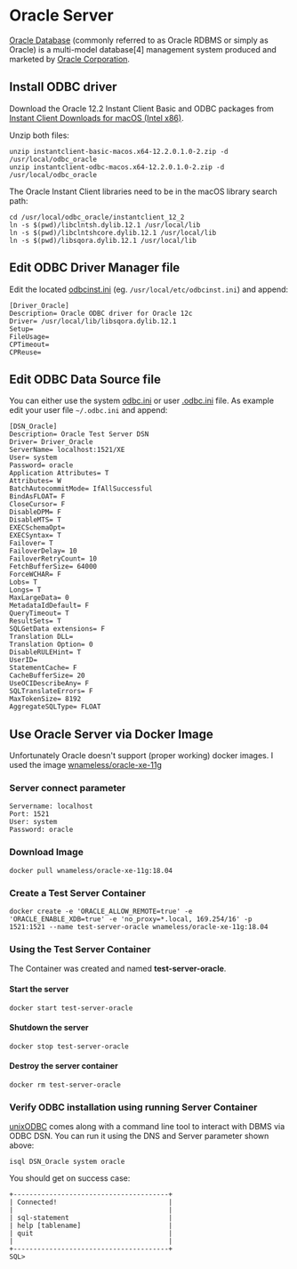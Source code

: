 # Oracle Server

[Oracle Database](https://www.oracle.com/database/index.html) (commonly referred to as Oracle RDBMS or simply as Oracle) is a multi-model database[4] management system produced and marketed by [Oracle Corporation](https://www.oracle.com/index.html).

## Install ODBC driver 
Download the Oracle 12.2 Instant Client Basic and ODBC packages from [Instant Client Downloads for macOS (Intel x86)](http://www.oracle.com/technetwork/topics/intel-macsoft-096467.html).

Unzip both files:

```
unzip instantclient-basic-macos.x64-12.2.0.1.0-2.zip -d /usr/local/odbc_oracle
unzip instantclient-odbc-macos.x64-12.2.0.1.0-2.zip -d /usr/local/odbc_oracle
```

The Oracle Instant Client libraries need to be in the macOS library search path:

```
cd /usr/local/odbc_oracle/instantclient_12_2
ln -s $(pwd)/libclntsh.dylib.12.1 /usr/local/lib
ln -s $(pwd)/libclntshcore.dylib.12.1 /usr/local/lib
ln -s $(pwd)/libsqora.dylib.12.1 /usr/local/lib
```

## Edit ODBC Driver Manager file
Edit the located [odbcinst.ini](https://github.com/hrabe/odbc-on-macos#locate-your-odbc-driver-and-data-source-config-files) (eg. `/usr/local/etc/odbcinst.ini`) and append:
```
[Driver_Oracle]
Description= Oracle ODBC driver for Oracle 12c
Driver= /usr/local/lib/libsqora.dylib.12.1
Setup= 
FileUsage= 
CPTimeout= 
CPReuse= 
```

## Edit ODBC Data Source file
You can either use the system [odbc.ini](https://github.com/hrabe/odbc-on-macos#locate-your-odbc-driver-and-data-source-config-files) or user [.odbc.ini](https://github.com/hrabe/odbc-on-macos#locate-your-odbc-driver-and-data-source-config-files) file. As example edit your user file `~/.odbc.ini` and append:
```
[DSN_Oracle]
Description= Oracle Test Server DSN
Driver= Driver_Oracle
ServerName= localhost:1521/XE
User= system
Password= oracle
Application Attributes= T
Attributes= W
BatchAutocommitMode= IfAllSuccessful
BindAsFLOAT= F
CloseCursor= F
DisableDPM= F
DisableMTS= T
EXECSchemaOpt= 
EXECSyntax= T
Failover= T
FailoverDelay= 10
FailoverRetryCount= 10
FetchBufferSize= 64000
ForceWCHAR= F
Lobs= T
Longs= T
MaxLargeData= 0
MetadataIdDefault= F
QueryTimeout= T
ResultSets= T
SQLGetData extensions= F
Translation DLL= 
Translation Option= 0
DisableRULEHint= T
UserID= 
StatementCache= F
CacheBufferSize= 20
UseOCIDescribeAny= F
SQLTranslateErrors= F
MaxTokenSize= 8192
AggregateSQLType= FLOAT
```

## Use Oracle Server via Docker Image
Unfortunately Oracle doesn't support (proper working) docker images. I used the image [wnameless/oracle-xe-11g](https://hub.docker.com/r/wnameless/oracle-xe-11g/)

### Server connect parameter
```
Servername: localhost
Port: 1521
User: system
Password: oracle
```

### Download Image
```
docker pull wnameless/oracle-xe-11g:18.04
```

### Create a Test Server Container
```
docker create -e 'ORACLE_ALLOW_REMOTE=true' -e 'ORACLE_ENABLE_XDB=true' -e 'no_proxy=*.local, 169.254/16' -p 1521:1521 --name test-server-oracle wnameless/oracle-xe-11g:18.04
```

### Using the Test Server Container
The Container was created and named **test-server-oracle**. 

#### Start the server
```
docker start test-server-oracle
```

#### Shutdown the server
```
docker stop test-server-oracle
```

#### Destroy the server container
```
docker rm test-server-oracle
```

### Verify ODBC installation using running Server Container
[unixODBC](http://www.unixodbc.org/) comes along with a command line tool to interact with DBMS via ODBC DSN. You can run it using the DNS and Server parameter shown above:

```
isql DSN_Oracle system oracle
```

You should get on success case:
```
+---------------------------------------+
| Connected!                            |
|                                       |
| sql-statement                         |
| help [tablename]                      |
| quit                                  |
|                                       |
+---------------------------------------+
SQL>
```

